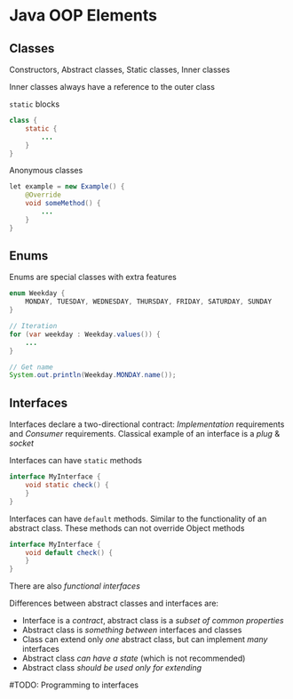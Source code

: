 # Java OOP Elements
## Classes

Constructors, Abstract classes, Static classes, Inner classes

Inner classes always have a reference to the outer class

`static` blocks

```java
class {
	static {
		...
	}
}
```

Anonymous classes

```java
let example = new Example() {
	@Override
	void someMethod() {
		...
	}
}
```

## Enums

Enums are special classes with extra features

```java
enum Weekday {
	MONDAY, TUESDAY, WEDNESDAY, THURSDAY, FRIDAY, SATURDAY, SUNDAY
}

// Iteration
for (var weekday : Weekday.values()) {
	...
}

// Get name
System.out.println(Weekday.MONDAY.name());
```

## Interfaces

Interfaces declare a two-directional contract: *Implementation* requirements and *Consumer* requirements. Classical example of an interface is a *plug* & *socket*

Interfaces can have `static` methods

```java
interface MyInterface {
	void static check() {
	}
}
```

Interfaces can have `default` methods. Similar to the functionality of an abstract class. These methods can not override Object methods

```java
interface MyInterface {
	void default check() {
	}
}
```

There are also *functional interfaces*

Differences between abstract classes and interfaces are:

- Interface is a *contract*, abstract class is a *subset of common properties*
- Abstract class is *something between* interfaces and classes
- Class can extend only *one* abstract class, but can implement *many* interfaces
- Abstract class *can have a state* (which is not recommended)
- Abstract class *should be used only for extending*


#TODO: Programming to interfaces

